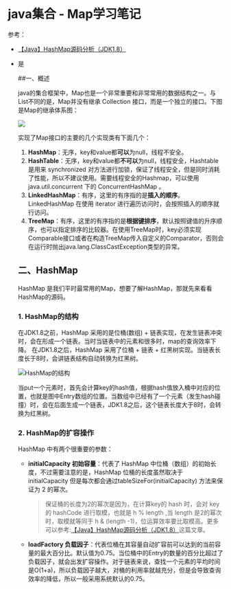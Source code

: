 # java集合 - Map学习笔记
参考：

- [【Java】HashMap源码分析（JDK1.8）](https://itimetraveler.github.io/2017/11/25/%E3%80%90Java%E3%80%91HashMap%E6%BA%90%E7%A0%81%E5%88%86%E6%9E%90%EF%BC%88JDK1.8%EF%BC%89/)
- 是

    ##一、概述

    java的集合框架中，Map也是一个非常重要和非常常用的数据结构之一。与List不同的是，Map并没有继承 Collection 接口，而是一个独立的接口。下图是Map的继承体系图：

    ![](http://pbhc9u1ue.bkt.clouddn.com/map继承体系.png)

    实现了Map接口的主要的几个实现类有下面几个：

    1. **HashMap**：无序，key和value都**可以**为null，线程不安全。
    2. **HashTable**：无序，key和value都**不可以**为null，线程安全，Hashtable是用来 synchronized 对方法进行加锁，保证了线程安全，但是同时消耗了性能，所以不建议使用。需要线程安全的Hashmap，可以使用 java.util.concurrent 下的 ConcurrentHashMap 。
    3. **LinkedHashMap**：有序，这里的有序指的是**插入的顺序**。LinkedHashMap 在使用 iterator 进行遍历访问时，会按照插入的顺序就行访问。
    4. **TreeMap**：有序，这里的有序指的是**根据键排序**，默认按照键值的升序顺序，也可以指定排序的比较器。在使用TreeMap时，key必须实现Comparable接口或者在构造TreeMap传入自定义的Comparator，否则会在运行时抛出java.lang.ClassCastException类型的异常。


    ## 二、HashMap

    HashMap 是我们平时最常用的Map，想要了解HashMap，那就先来看看HashMap的源码。
    
    ### 1. HashMap的结构

    在JDK1.8之前，HashMap 采用的是位桶(数组) + 链表实现，在发生链表冲突时，会在形成一个链表。当时当链表中的元素和很多时，map的查询效率下降。
    在JDK1.8之后，HashMap 采用了位桶 + 链表 + 红黑树实现。当链表长度长于8时，会讲链表结构自动转换为红黑树。
    
    ![HashMap的结构](http://pbhc9u1ue.bkt.clouddn.com/map结构.png)

    当put一个元素时，首先会计算key的hash值，根据hash值放入桶中对应的位置，也就是图中Entry数组的位置。当数组中已经有了一个元素（发生hash碰撞）时，会在后面生成一个链表，JDK1.8之后，这个链表长度大于8时，会转换为红黑树。

    ### 2. HashMap的扩容操作

    HashMap 中有两个很重要的参数：
    - **initialCapacity 初始容量**：代表了 HashMap 中位桶（数组）的初始长度，不过需要注意的是，HashMap 位桶的长度虽然取决于 initialCapacity 但是每次都会通过tableSizeFor(initialCapacity) 方法来保证为 2 的幂次。 
    
        > 保证桶的长度为2的幂次是因为，在计算key的 hash 时，会对 key 的 hashCode 进行取模，也就是 h % length ,当 length 是2的幂次时，取模就等同于 h & (length -1)，位运算效率要比取模高。更多可以参考:[【Java】HashMap源码分析（JDK1.8）](https://itimetraveler.github.io/2017/11/25/%E3%80%90Java%E3%80%91HashMap%E6%BA%90%E7%A0%81%E5%88%86%E6%9E%90%EF%BC%88JDK1.8%EF%BC%89/)这篇文章。
    
    - **loadFactory 负载因子**：代表位桶在其容量自动扩容前可以达到的当前容量的最大百分比。默认值为0.75。当位桶中的Entry的数量的百分比超过了负载因子，就会出发扩容操作。对于链表来说，查找一个元素的平均时间是O(1+a)，所以负载因子越大，对桶的利用率就越充分，但是会导致查询效率的降低，所以一般采用系统默认的0.75。
